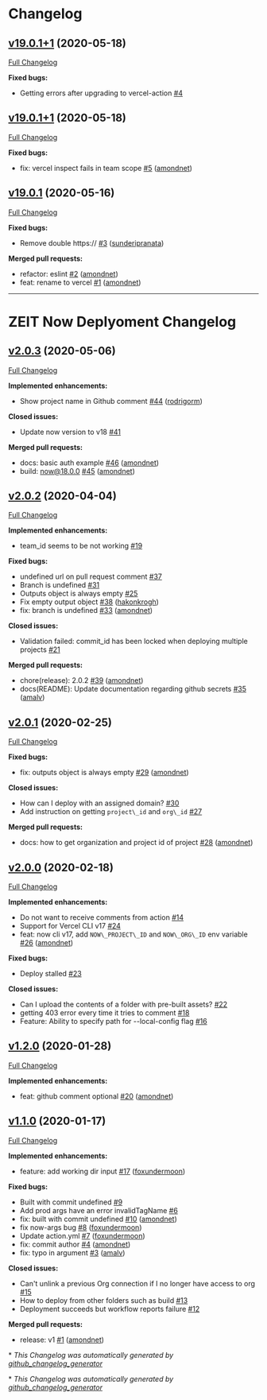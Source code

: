 # Changelog

## [v19.0.1+1](https://github.com/amondnet/vercel-action/tree/v19.0.1+1) (2020-05-18)

[Full Changelog](https://github.com/amondnet/vercel-action/compare/v19.0.1+1...v19.0.1+1)

**Fixed bugs:**

- Getting errors after upgrading to vercel-action [\#4](https://github.com/amondnet/vercel-action/issues/4)

## [v19.0.1+1](https://github.com/amondnet/vercel-action/tree/v19.0.1+1) (2020-05-18)

[Full Changelog](https://github.com/amondnet/vercel-action/compare/v19.0.1...v19.0.1+1)

**Fixed bugs:**

- fix: vercel inspect fails in team scope [\#5](https://github.com/amondnet/vercel-action/pull/5) ([amondnet](https://github.com/amondnet))

## [v19.0.1](https://github.com/amondnet/vercel-action/tree/v19.0.1) (2020-05-16)

[Full Changelog](https://github.com/amondnet/vercel-action/compare/v2.0.3...v19.0.1)

**Fixed bugs:**

- Remove double https:// [\#3](https://github.com/amondnet/vercel-action/pull/3) ([sunderipranata](https://github.com/sunderipranata))

**Merged pull requests:**

- refactor: eslint [\#2](https://github.com/amondnet/vercel-action/pull/2) ([amondnet](https://github.com/amondnet))
- feat: rename to vercel [\#1](https://github.com/amondnet/vercel-action/pull/1) ([amondnet](https://github.com/amondnet))


---

# ZEIT Now Deplyoment Changelog

## [v2.0.3](https://github.com/amondnet/now-deployment/tree/v2.0.3) (2020-05-06)

[Full Changelog](https://github.com/amondnet/now-deployment/compare/v2.0.2...v2.0.3)

**Implemented enhancements:**

- Show project name in Github comment [\#44](https://github.com/amondnet/now-deployment/pull/44) ([rodrigorm](https://github.com/rodrigorm))

**Closed issues:**

- Update now version to v18 [\#41](https://github.com/amondnet/now-deployment/issues/41)

**Merged pull requests:**

- docs: basic auth example [\#46](https://github.com/amondnet/now-deployment/pull/46) ([amondnet](https://github.com/amondnet))
- build: now@18.0.0 [\#45](https://github.com/amondnet/now-deployment/pull/45) ([amondnet](https://github.com/amondnet))

## [v2.0.2](https://github.com/amondnet/now-deployment/tree/v2.0.2) (2020-04-04)

[Full Changelog](https://github.com/amondnet/now-deployment/compare/v2.0.1...v2.0.2)

**Implemented enhancements:**

- team\_id seems to be not working [\#19](https://github.com/amondnet/now-deployment/issues/19)

**Fixed bugs:**

- undefined url on pull request comment [\#37](https://github.com/amondnet/now-deployment/issues/37)
- Branch is undefined [\#31](https://github.com/amondnet/now-deployment/issues/31)
- Outputs object is always empty [\#25](https://github.com/amondnet/now-deployment/issues/25)
- Fix empty output object [\#38](https://github.com/amondnet/now-deployment/pull/38) ([hakonkrogh](https://github.com/hakonkrogh))
- fix: branch is undefined [\#33](https://github.com/amondnet/now-deployment/pull/33) ([amondnet](https://github.com/amondnet))

**Closed issues:**

- Validation failed: commit\_id has been locked when deploying multiple projects [\#21](https://github.com/amondnet/now-deployment/issues/21)

**Merged pull requests:**

- chore\(release\): 2.0.2  [\#39](https://github.com/amondnet/now-deployment/pull/39) ([amondnet](https://github.com/amondnet))
- docs\(README\): Update documentation regarding github secrets [\#35](https://github.com/amondnet/now-deployment/pull/35) ([amalv](https://github.com/amalv))

## [v2.0.1](https://github.com/amondnet/now-deployment/tree/v2.0.1) (2020-02-25)

[Full Changelog](https://github.com/amondnet/now-deployment/compare/v2.0.0...v2.0.1)

**Fixed bugs:**

- fix: outputs object is always empty [\#29](https://github.com/amondnet/now-deployment/pull/29) ([amondnet](https://github.com/amondnet))

**Closed issues:**

- How can I deploy with an assigned domain? [\#30](https://github.com/amondnet/now-deployment/issues/30)
- Add instruction on getting `project\_id` and `org\_id` [\#27](https://github.com/amondnet/now-deployment/issues/27)

**Merged pull requests:**

- docs: how to get organization and project id of project [\#28](https://github.com/amondnet/now-deployment/pull/28) ([amondnet](https://github.com/amondnet))

## [v2.0.0](https://github.com/amondnet/now-deployment/tree/v2.0.0) (2020-02-18)

[Full Changelog](https://github.com/amondnet/now-deployment/compare/v1.2.0...v2.0.0)

**Implemented enhancements:**

- Do not want to receive comments from action [\#14](https://github.com/amondnet/now-deployment/issues/14)
- Support for Vercel CLI v17 [\#24](https://github.com/amondnet/now-deployment/issues/24)
- feat: now cli v17, add `NOW\_PROJECT\_ID` and `NOW\_ORG\_ID` env variable [\#26](https://github.com/amondnet/now-deployment/pull/26) ([amondnet](https://github.com/amondnet))

**Fixed bugs:**

- Deploy stalled [\#23](https://github.com/amondnet/now-deployment/issues/23)

**Closed issues:**

- Can I upload the contents of a folder with pre-built assets? [\#22](https://github.com/amondnet/now-deployment/issues/22)
- getting 403 error every time it tries to comment [\#18](https://github.com/amondnet/now-deployment/issues/18)
- Feature: Ability to specify path for --local-config flag [\#16](https://github.com/amondnet/now-deployment/issues/16)

## [v1.2.0](https://github.com/amondnet/now-deployment/tree/v1.2.0) (2020-01-28)

[Full Changelog](https://github.com/amondnet/now-deployment/compare/v1...v1.2.0)

**Implemented enhancements:**

- feat: github comment optional [\#20](https://github.com/amondnet/now-deployment/pull/20) ([amondnet](https://github.com/amondnet))

## [v1.1.0](https://github.com/amondnet/now-deployment/tree/v1.1.0) (2020-01-17)

[Full Changelog](https://github.com/amondnet/now-deployment/compare/v1.0.1...v1.1.0)

**Implemented enhancements:**

- feature: add working dir input [\#17](https://github.com/amondnet/now-deployment/pull/17) ([foxundermoon](https://github.com/foxundermoon))

**Fixed bugs:**

- Built with commit undefined [\#9](https://github.com/amondnet/now-deployment/issues/9)
- Add  prod args have an error invalidTagName [\#6](https://github.com/amondnet/now-deployment/issues/6)
- fix: built with commit undefined [\#10](https://github.com/amondnet/now-deployment/pull/10) ([amondnet](https://github.com/amondnet))
- fix now-args bug [\#8](https://github.com/amondnet/now-deployment/pull/8) ([foxundermoon](https://github.com/foxundermoon))
- Update action.yml [\#7](https://github.com/amondnet/now-deployment/pull/7) ([foxundermoon](https://github.com/foxundermoon))
- fix: commit author [\#4](https://github.com/amondnet/now-deployment/pull/4) ([amondnet](https://github.com/amondnet))
- fix: typo in argument  [\#3](https://github.com/amondnet/now-deployment/pull/3) ([amalv](https://github.com/amalv))

**Closed issues:**

- Can't unlink a previous Org connection if I no longer have access to org [\#15](https://github.com/amondnet/now-deployment/issues/15)
- How to deploy from other folders such as build [\#13](https://github.com/amondnet/now-deployment/issues/13)
- Deployment succeeds but workflow reports failure [\#12](https://github.com/amondnet/now-deployment/issues/12)

**Merged pull requests:**

- release: v1 [\#1](https://github.com/amondnet/now-deployment/pull/1) ([amondnet](https://github.com/amondnet))



\* *This Changelog was automatically generated by [github_changelog_generator](https://github.com/github-changelog-generator/github-changelog-generator)*


\* *This Changelog was automatically generated by [github_changelog_generator](https://github.com/github-changelog-generator/github-changelog-generator)*
